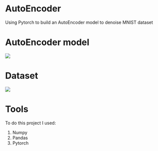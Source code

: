 # AutoEncoder
Using Pytorch to build an AutoEncoder model to denoise MNIST dataset

# AutoEncoder model
![](https://editor.analyticsvidhya.com/uploads/98612autoencoder.JPG)

# Dataset 
![](https://user-images.githubusercontent.com/93436870/189387998-fa8033ff-9a3f-4c62-9ac5-18016ca7e6ff.png)

# Tools
To do this project I used: 
1. Numpy
2. Pandas
3. Pytorch 

     
